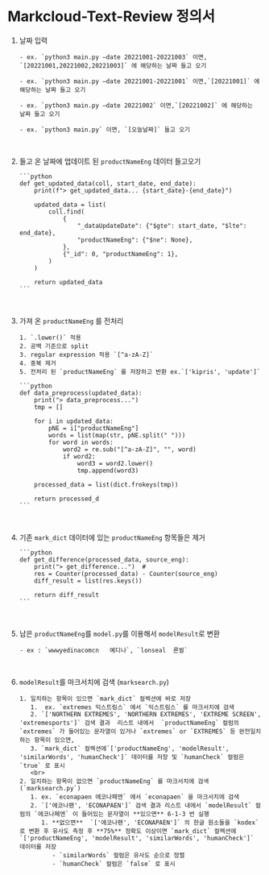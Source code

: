 # Markcloud-Text-Review 정의서

1. 날짜 입력

       - ex. `python3 main.py –date 20221001-20221003` 이면, `[20221001,20221002,20221003]` 에 해당하는 날짜 들고 오기 

       - ex. `python3 main.py –date 20221001-20221001` 이면,`[20221001]` 에 해당하는 날짜 들고 오기 
    
       - ex. `python3 main.py –date 20221002` 이면,`[20221002]` 에 해당하는 날짜 들고 오기 

       - ex. `python3 main.py` 이면, `[오늘날짜]` 들고 오기 
       
<br>

2. 들고 온 날짜에 업데이트 된 `productNameEng` 데이터 들고오기 

       ```python
       def get_updated_data(coll, start_date, end_date):
           print(f"> get_updated_data... {start_date}-{end_date}")
   
           updated_data = list(
               coll.find(
                   {
                       "_dataUpdateDate": {"$gte": start_date, "$lte": end_date},
                       "productNameEng": {"$ne": None},
                   },
                   {"_id": 0, "productNameEng": 1},
               )
           )
   
           return updated_data
       ```
       
<br>

3. 가져 온 `productNameEng` 를 전처리

       1. `.lower()` 적용
       2. 공백 기준으로 split
       3. regular expression 적용 `[^a-zA-Z]`
       4. 중복 제거
       5. 전처리 된 `productNameEng` 를 저장하고 반환 ex.`['kipris', 'update']`

       ```python
       def data_preprocess(updated_data):
           print("> data_preprocess...")
           tmp = []
       
           for i in updated_data:
               pNE = i["productNameEng"]
               words = list(map(str, pNE.split(" ")))
               for word in words:
                   word2 = re.sub("[^a-zA-Z]", "", word)
                   if word2:
                       word3 = word2.lower()
                       tmp.append(word3)
   
           processed_data = list(dict.frokeys(tmp))
   
           return processed_d
       ```

<br>

4. 기존 `mark_dict` 데이터에 있는 `productNameEng` 항목들은 제거

       ```python
       def get_difference(processed_data, source_eng):
           print("> get_difference...")  #
           res = Counter(processed_data) - Counter(source_eng)
           diff_result = list(res.keys())
   
           return diff_result
       ```

<br>

5. 남은 `productNameEng`를 `model.py`를 이용해서 `modelResult`로 변환 

       - ex : `wwwyedinacomcn	예디나`, `lonseal	론씰`

<br>

6. `modelResult`를 마크서치에 검색 (`marksearch.py`)

       1. 일치하는 항목이 있으면 `mark_dict` 컬렉션에 바로 저장 
          1.  ex. `extremes	익스트림스` 에서 `익스트림스` 를 마크서치에 검색
          2. `['NORTHERN EXTREMES', 'NORTHERN EXTREMES', 'EXTREME SCREEN', 'extremesports']` 검색 결과  리스트 내에서  `productNameEng` 컬럼의 `extremes` 가 들어있는 문자열이 있거나 `extremes` or `EXTREMES` 등 완전일치하는 항목이 있으면,
          3. `mark_dict` 컬렉션에`['productNameEng', 'modelResult', 'similarWords', 'humanCheck']` 데이터를 저장 및 `humanCheck` 컬럼은 `true` 로 표시
          <br>
       2. 일치하는 항목이 없으면 `productNameEng` 를 마크서치에 검색 (`marksearch.py`)
          1. ex. `econapaen	에코나페엔` 에서 `econapaen` 을 마크서치에 검색
          2. `['에코나팬', 'ECONAPAEN']` 검색 결과 리스트 내에서 `modelResult` 컬럼의 `에코나페엔` 이 들어있는 문자열이 **있으면** 6-1-3 번 실행
             1. **없으면**  `['에코나팬', 'ECONAPAEN']` 의 한글 원소들을 `kodex` 로 변환 후 유사도 측정 후 **75%** 정확도 이상이면 `mark_dict` 컬렉션에`['productNameEng', 'modelResult', 'similarWords', 'humanCheck']` 데이터를 저장
                - `similarWords` 컬럼은 유사도 순으로 정렬
                - `humanCheck` 컬럼은 `false` 로 표시